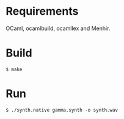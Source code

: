 # Requirements

OCaml, ocamlbuild, ocamllex and Menhir.

# Build

```shell
$ make
```

# Run

```shell
$ ./synth.native gamma.synth -o synth.wav
```